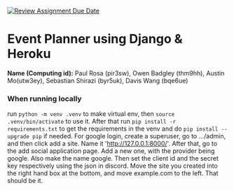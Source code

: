 [![Review Assignment Due Date](https://classroom.github.com/assets/deadline-readme-button-22041afd0340ce965d47ae6ef1cefeee28c7c493a6346c4f15d667ab976d596c.svg)](https://classroom.github.com/a/bknTyRar)
# Event Planner using Django & Heroku

__Name (Computing id):__ Paul Rosa (pir3sw), Owen Badgley (thm9hh), Austin Mo(utw3ey), Sebastian Shirazi (byr5uk), Davis Wang (bqe6ue)

### When running locally
run `python -m venv .venv` to make virtual env, then `source .venv/bin/activate` to use it.
After that run `pip install -r requirements.txt` to get the requirements in the venv and do `pip install --upgrade pip` if needed.
For google login, create a superuser, go to .../admin, and then click add a site. Name it 'http://127.0.0.1:8000/'. After that, go to the add social application page.
Add a new one, with the provider being google. Also make the name google. Then set the client id and the secret key respectively using the json in discord.
Move the site you created into the right hand box at the bottom, and move example.com to the left. That should be it.